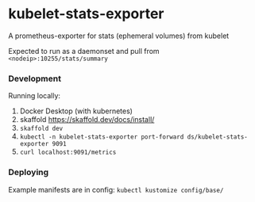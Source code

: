 # kubelet-stats-exporter

A prometheus-exporter for stats (ephemeral volumes) from kubelet


Expected to run as a daemonset and pull from `<nodeip>:10255/stats/summary`

### Development

Running locally:

1. Docker Desktop (with kubernetes)
2. skaffold https://skaffold.dev/docs/install/
3. `skaffold dev`
4. `kubectl -n kubelet-stats-exporter port-forward ds/kubelet-stats-exporter 9091`
5. `curl localhost:9091/metrics`

### Deploying

Example manifests are in config: `kubectl kustomize config/base/`
